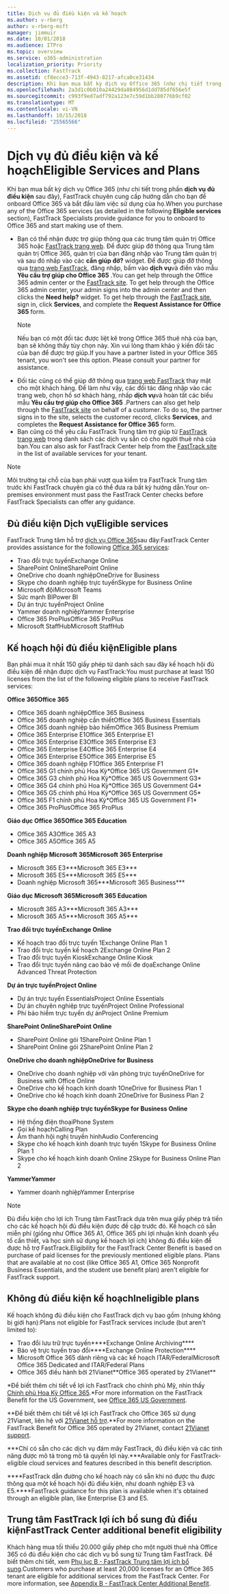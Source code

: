 ```yaml
---
title: Dịch vụ đủ điều kiện và kế hoạch
ms.author: v-rberg
author: v-rberg-msft
manager: jimmuir
ms.date: 10/01/2018
ms.audience: ITPro
ms.topic: overview
ms.service: o365-administration
localization_priority: Priority
ms.collection: FastTrack
ms.assetid: cf8ecce3-713f-4943-8217-afca0ce31434
description: Khi bạn mua bất kỳ dịch vụ Office 365 (như chi tiết trong phần dịch vụ đủ điều kiện sau đây), FastTrack chuyên cung cấp hướng dẫn cho bạn để onboard Office 365 và bắt đầu làm việc sử dụng của họ.
ms.openlocfilehash: 2a3d1c0b010a24429da884956d1dd785df656e5f
ms.sourcegitcommit: c993f9ed7adf792a123e7c59d1bb280776b9cf02
ms.translationtype: MT
ms.contentlocale: vi-VN
ms.lasthandoff: 10/15/2018
ms.locfileid: "25565566"
---
```

# <a name="eligible-services-and-plans"></a><span data-ttu-id="2690d-103">Dịch vụ đủ điều kiện và kế hoạch</span><span class="sxs-lookup"><span data-stu-id="2690d-103">Eligible Services and Plans</span></span>

<span data-ttu-id="2690d-104">Khi bạn mua bất kỳ dịch vụ Office 365 (như chi tiết trong phần **dịch vụ đủ điều kiện** sau đây), FastTrack chuyên cung cấp hướng dẫn cho bạn để onboard Office 365 và bắt đầu làm việc sử dụng của họ.</span><span class="sxs-lookup"><span data-stu-id="2690d-104">When you purchase any of the Office 365 services (as detailed in the following **Eligible services** section), FastTrack Specialists provide guidance for you to onboard to Office 365 and start making use of them.</span></span> 
  
- <span data-ttu-id="2690d-p101">Bạn có thể nhận được trợ giúp thông qua các trung tâm quản trị Office 365 hoặc [FastTrack trang web](https://go.microsoft.com/fwlink/?linkid=780698). Để được giúp đỡ thông qua Trung tâm quản trị Office 365, quản trị của bạn đăng nhập vào Trung tâm quản trị và sau đó nhấp vào các **cần giúp đỡ?** widget. Để được giúp đỡ thông qua [trang web FastTrack](https://go.microsoft.com/fwlink/?linkid=780698), đăng nhập, bấm vào **dịch vụ**và điền vào mẫu **Yêu cầu trợ giúp cho Office 365** .</span><span class="sxs-lookup"><span data-stu-id="2690d-p101">You can get help through the Office 365 admin center or the [FastTrack site](https://go.microsoft.com/fwlink/?linkid=780698). To get help through the Office 365 admin center, your admin signs into the admin center and then clicks the **Need help?** widget. To get help through the [FastTrack site](https://go.microsoft.com/fwlink/?linkid=780698), sign in, click **Services**, and complete the **Request Assistance for Office 365** form.</span></span>   
    > [!NOTE]
    >  <span data-ttu-id="2690d-p102">Nếu bạn có một đối tác được liệt kê trong Office 365 thuê nhà của bạn, bạn sẽ không thấy tùy chọn này. Xin vui lòng tham khảo ý kiến đối tác của bạn để được trợ giúp.</span><span class="sxs-lookup"><span data-stu-id="2690d-p102">If you have a partner listed in your Office 365 tenant, you won't see this option. Please consult your partner for assistance.</span></span> 
- <span data-ttu-id="2690d-p103">Đối tác cũng có thể giúp đỡ thông qua [trang web FastTrack](https://go.microsoft.com/fwlink/?linkid=780698) thay mặt cho một khách hàng. Để làm như vậy, các đối tác đăng nhập vào các trang web, chọn hồ sơ khách hàng, nhấp **dịch vụ**và hoàn tất các biểu mẫu **Yêu cầu trợ giúp cho Office 365** .</span><span class="sxs-lookup"><span data-stu-id="2690d-p103">Partners can also get help through the [FastTrack site](https://go.microsoft.com/fwlink/?linkid=780698) on behalf of a customer. To do so, the partner signs in to the site, selects the customer record, clicks **Services**, and completes the **Request Assistance for Office 365** form.</span></span> 
- <span data-ttu-id="2690d-112">Bạn cũng có thể yêu cầu FastTrack Trung tâm trợ giúp từ [FastTrack trang web](https://go.microsoft.com/fwlink/?linkid=780698) trong danh sách các dịch vụ sẵn có cho người thuê nhà của bạn.</span><span class="sxs-lookup"><span data-stu-id="2690d-112">You can also ask for FastTrack Center help from the [FastTrack site](https://go.microsoft.com/fwlink/?linkid=780698) in the list of available services for your tenant.</span></span> 
> [!NOTE]
> <span data-ttu-id="2690d-113">Môi trường tại chỗ của bạn phải vượt qua kiểm tra FastTrack Trung tâm trước khi FastTrack chuyên gia có thể đưa ra bất kỳ hướng dẫn.</span><span class="sxs-lookup"><span data-stu-id="2690d-113">Your on-premises environment must pass the FastTrack Center checks before FastTrack Specialists can offer any guidance.</span></span> 
  
## <a name="eligible-services"></a><span data-ttu-id="2690d-114">Đủ điều kiện Dịch vụ</span><span class="sxs-lookup"><span data-stu-id="2690d-114">Eligible services</span></span>

<span data-ttu-id="2690d-115">FastTrack Trung tâm hỗ trợ [dịch vụ Office 365](https://go.microsoft.com/fwlink/?linkid=2005429)sau đây:</span><span class="sxs-lookup"><span data-stu-id="2690d-115">FastTrack Center provides assistance for the following [Office 365 services](https://go.microsoft.com/fwlink/?linkid=2005429):</span></span>
  
- <span data-ttu-id="2690d-116">Trao đổi trực tuyến</span><span class="sxs-lookup"><span data-stu-id="2690d-116">Exchange Online</span></span>
- <span data-ttu-id="2690d-117">SharePoint Online</span><span class="sxs-lookup"><span data-stu-id="2690d-117">SharePoint Online</span></span>
- <span data-ttu-id="2690d-118">OneDrive cho doanh nghiệp</span><span class="sxs-lookup"><span data-stu-id="2690d-118">OneDrive for Business</span></span>
- <span data-ttu-id="2690d-119">Skype cho doanh nghiệp trực tuyến</span><span class="sxs-lookup"><span data-stu-id="2690d-119">Skype for Business Online</span></span>
- <span data-ttu-id="2690d-120">Microsoft đội</span><span class="sxs-lookup"><span data-stu-id="2690d-120">Microsoft Teams</span></span>
- <span data-ttu-id="2690d-121">Sức mạnh BI</span><span class="sxs-lookup"><span data-stu-id="2690d-121">Power BI</span></span>
- <span data-ttu-id="2690d-122">Dự án trực tuyến</span><span class="sxs-lookup"><span data-stu-id="2690d-122">Project Online</span></span>
- <span data-ttu-id="2690d-123">Yammer doanh nghiệp</span><span class="sxs-lookup"><span data-stu-id="2690d-123">Yammer Enterprise</span></span> 
- <span data-ttu-id="2690d-124">Office 365 ProPlus</span><span class="sxs-lookup"><span data-stu-id="2690d-124">Office 365 ProPlus</span></span>
- <span data-ttu-id="2690d-125">Microsoft StaffHub</span><span class="sxs-lookup"><span data-stu-id="2690d-125">Microsoft StaffHub</span></span>
    
## <a name="eligible-plans"></a><span data-ttu-id="2690d-126">Kế hoạch hội đủ điều kiện</span><span class="sxs-lookup"><span data-stu-id="2690d-126">Eligible plans</span></span>

<span data-ttu-id="2690d-127">Bạn phải mua ít nhất 150 giấy phép từ danh sách sau đây kế hoạch hội đủ điều kiện để nhận được dịch vụ FastTrack:</span><span class="sxs-lookup"><span data-stu-id="2690d-127">You must purchase at least 150 licenses from the list of the following eligible plans to receive FastTrack services:</span></span>
  
 <span data-ttu-id="2690d-128">**Office 365**</span><span class="sxs-lookup"><span data-stu-id="2690d-128">**Office 365**</span></span>
  
- <span data-ttu-id="2690d-129">Office 365 doanh nghiệp</span><span class="sxs-lookup"><span data-stu-id="2690d-129">Office 365 Business</span></span>  
- <span data-ttu-id="2690d-130">Office 365 doanh nghiệp cần thiết</span><span class="sxs-lookup"><span data-stu-id="2690d-130">Office 365 Business Essentials</span></span>  
- <span data-ttu-id="2690d-131">Office 365 doanh nghiệp bảo hiểm</span><span class="sxs-lookup"><span data-stu-id="2690d-131">Office 365 Business Premium</span></span>
- <span data-ttu-id="2690d-132">Office 365 Enterprise E1</span><span class="sxs-lookup"><span data-stu-id="2690d-132">Office 365 Enterprise E1</span></span>
- <span data-ttu-id="2690d-133">Office 365 Enterprise E3</span><span class="sxs-lookup"><span data-stu-id="2690d-133">Office 365 Enterprise E3</span></span>
- <span data-ttu-id="2690d-134">Office 365 Enterprise E4</span><span class="sxs-lookup"><span data-stu-id="2690d-134">Office 365 Enterprise E4</span></span>  
- <span data-ttu-id="2690d-135">Office 365 Enterprise E5</span><span class="sxs-lookup"><span data-stu-id="2690d-135">Office 365 Enterprise E5</span></span>
- <span data-ttu-id="2690d-136">Office 365 doanh nghiệp F1</span><span class="sxs-lookup"><span data-stu-id="2690d-136">Office 365 Enterprise F1</span></span>
- <span data-ttu-id="2690d-137">Office 365 G1 chính phủ Hoa Kỳ\*</span><span class="sxs-lookup"><span data-stu-id="2690d-137">Office 365 US Government G1\*</span></span>
- <span data-ttu-id="2690d-138">Office 365 G3 chính phủ Hoa Kỳ\*</span><span class="sxs-lookup"><span data-stu-id="2690d-138">Office 365 US Government G3\*</span></span>
- <span data-ttu-id="2690d-139">Office 365 G4 chính phủ Hoa Kỳ\*</span><span class="sxs-lookup"><span data-stu-id="2690d-139">Office 365 US Government G4\*</span></span>
- <span data-ttu-id="2690d-140">Office 365 G5 chính phủ Hoa Kỳ\*</span><span class="sxs-lookup"><span data-stu-id="2690d-140">Office 365 US Government G5\*</span></span> 
- <span data-ttu-id="2690d-141">Office 365 F1 chính phủ Hoa Kỳ\*</span><span class="sxs-lookup"><span data-stu-id="2690d-141">Office 365 US Government F1\*</span></span>
- <span data-ttu-id="2690d-142">Office 365 ProPlus</span><span class="sxs-lookup"><span data-stu-id="2690d-142">Office 365 ProPlus</span></span>
    
 <span data-ttu-id="2690d-143">**Giáo dục Office 365**</span><span class="sxs-lookup"><span data-stu-id="2690d-143">**Office 365 Education**</span></span>
  
- <span data-ttu-id="2690d-144">Office 365 A3</span><span class="sxs-lookup"><span data-stu-id="2690d-144">Office 365 A3</span></span>
- <span data-ttu-id="2690d-145">Office 365 A5</span><span class="sxs-lookup"><span data-stu-id="2690d-145">Office 365 A5</span></span>

 <span data-ttu-id="2690d-146">**Doanh nghiệp Microsoft 365**</span><span class="sxs-lookup"><span data-stu-id="2690d-146">**Microsoft 365 Enterprise**</span></span>
  
- <span data-ttu-id="2690d-147">Microsoft 365 E3\*\*\*</span><span class="sxs-lookup"><span data-stu-id="2690d-147">Microsoft 365 E3\*\*\*</span></span>
- <span data-ttu-id="2690d-148">Microsoft 365 E5\*\*\*</span><span class="sxs-lookup"><span data-stu-id="2690d-148">Microsoft 365 E5\*\*\*</span></span>
- <span data-ttu-id="2690d-149">Doanh nghiệp Microsoft 365\*\*\*</span><span class="sxs-lookup"><span data-stu-id="2690d-149">Microsoft 365 Business\*\*\*</span></span>
    
 <span data-ttu-id="2690d-150">**Giáo dục Microsoft 365**</span><span class="sxs-lookup"><span data-stu-id="2690d-150">**Microsoft 365 Education**</span></span>
  
- <span data-ttu-id="2690d-151">Microsoft 365 A3\*\*\*</span><span class="sxs-lookup"><span data-stu-id="2690d-151">Microsoft 365 A3\*\*\*</span></span>
- <span data-ttu-id="2690d-152">Microsoft 365 A5\*\*\*</span><span class="sxs-lookup"><span data-stu-id="2690d-152">Microsoft 365 A5\*\*\*</span></span>

 <span data-ttu-id="2690d-153">**Trao đổi trực tuyến**</span><span class="sxs-lookup"><span data-stu-id="2690d-153">**Exchange Online**</span></span>
  
- <span data-ttu-id="2690d-154">Kế hoạch trao đổi trực tuyến 1</span><span class="sxs-lookup"><span data-stu-id="2690d-154">Exchange Online Plan 1</span></span>
- <span data-ttu-id="2690d-155">Trao đổi trực tuyến kế hoạch 2</span><span class="sxs-lookup"><span data-stu-id="2690d-155">Exchange Online Plan 2</span></span> 
- <span data-ttu-id="2690d-156">Trao đổi trực tuyến Kiosk</span><span class="sxs-lookup"><span data-stu-id="2690d-156">Exchange Online Kiosk</span></span>
- <span data-ttu-id="2690d-157">Trao đổi trực tuyến nâng cao bảo vệ mối đe dọa</span><span class="sxs-lookup"><span data-stu-id="2690d-157">Exchange Online Advanced Threat Protection</span></span>
    
 <span data-ttu-id="2690d-158">**Dự án trực tuyến**</span><span class="sxs-lookup"><span data-stu-id="2690d-158">**Project Online**</span></span>
  
- <span data-ttu-id="2690d-159">Dự án trực tuyến Essentials</span><span class="sxs-lookup"><span data-stu-id="2690d-159">Project Online Essentials</span></span>  
- <span data-ttu-id="2690d-160">Dự án chuyên nghiệp trực tuyến</span><span class="sxs-lookup"><span data-stu-id="2690d-160">Project Online Professional</span></span>
- <span data-ttu-id="2690d-161">Phí bảo hiểm trực tuyến dự án</span><span class="sxs-lookup"><span data-stu-id="2690d-161">Project Online Premium</span></span>
    
 <span data-ttu-id="2690d-162">**SharePoint Online**</span><span class="sxs-lookup"><span data-stu-id="2690d-162">**SharePoint Online**</span></span>
  
- <span data-ttu-id="2690d-163">SharePoint Online gói 1</span><span class="sxs-lookup"><span data-stu-id="2690d-163">SharePoint Online Plan 1</span></span>
- <span data-ttu-id="2690d-164">SharePoint Online gói 2</span><span class="sxs-lookup"><span data-stu-id="2690d-164">SharePoint Online Plan 2</span></span>
    
 <span data-ttu-id="2690d-165">**OneDrive cho doanh nghiệp**</span><span class="sxs-lookup"><span data-stu-id="2690d-165">**OneDrive for Business**</span></span>
  
- <span data-ttu-id="2690d-166">OneDrive cho doanh nghiệp với văn phòng trực tuyến</span><span class="sxs-lookup"><span data-stu-id="2690d-166">OneDrive for Business with Office Online</span></span> 
- <span data-ttu-id="2690d-167">OneDrive cho kế hoạch kinh doanh 1</span><span class="sxs-lookup"><span data-stu-id="2690d-167">OneDrive for Business Plan 1</span></span>
- <span data-ttu-id="2690d-168">OneDrive cho kế hoạch kinh doanh 2</span><span class="sxs-lookup"><span data-stu-id="2690d-168">OneDrive for Business Plan 2</span></span>
    
 <span data-ttu-id="2690d-169">**Skype cho doanh nghiệp trực tuyến**</span><span class="sxs-lookup"><span data-stu-id="2690d-169">**Skype for Business Online**</span></span>
  
-  <span data-ttu-id="2690d-170">Hệ thống điện thoại</span><span class="sxs-lookup"><span data-stu-id="2690d-170">Phone System</span></span> 
-  <span data-ttu-id="2690d-171">Gọi kế hoạch</span><span class="sxs-lookup"><span data-stu-id="2690d-171">Calling Plan</span></span> 
-  <span data-ttu-id="2690d-172">Âm thanh hội nghị truyền hình</span><span class="sxs-lookup"><span data-stu-id="2690d-172">Audio Conferencing</span></span> 
-  <span data-ttu-id="2690d-173">Skype cho kế hoạch kinh doanh trực tuyến 1</span><span class="sxs-lookup"><span data-stu-id="2690d-173">Skype for Business Online Plan 1</span></span>  
-  <span data-ttu-id="2690d-174">Skype cho kế hoạch kinh doanh Online 2</span><span class="sxs-lookup"><span data-stu-id="2690d-174">Skype for Business Online Plan 2</span></span>
    
 <span data-ttu-id="2690d-175">**Yammer**</span><span class="sxs-lookup"><span data-stu-id="2690d-175">**Yammer**</span></span>
  
- <span data-ttu-id="2690d-176">Yammer doanh nghiệp</span><span class="sxs-lookup"><span data-stu-id="2690d-176">Yammer Enterprise</span></span> 
> [!NOTE]
> <span data-ttu-id="2690d-p104">Đủ điều kiện cho lợi ích Trung tâm FastTrack dựa trên mua giấy phép trả tiền cho các kế hoạch hội đủ điều kiện được đề cập trước đó. Kế hoạch có sẵn miễn phí (giống như Office 365 A1, Office 365 phi lợi nhuận kinh doanh yếu tố cần thiết, và học sinh sử dụng kế hoạch lợi ích) không đủ điều kiện để được hỗ trợ FastTrack.</span><span class="sxs-lookup"><span data-stu-id="2690d-p104">Eligibility for the FastTrack Center Benefit is based on purchase of paid licenses for the previously mentioned eligible plans. Plans that are available at no cost (like Office 365 A1, Office 365 Nonprofit Business Essentials, and the student use benefit plan) aren't eligible for FastTrack support.</span></span> 
  
## <a name="ineligible-plans"></a><span data-ttu-id="2690d-179">Không đủ điều kiện kế hoạch</span><span class="sxs-lookup"><span data-stu-id="2690d-179">Ineligible plans</span></span>

<span data-ttu-id="2690d-180">Kế hoạch không đủ điều kiện cho FastTrack dịch vụ bao gồm (nhưng không bị giới hạn):</span><span class="sxs-lookup"><span data-stu-id="2690d-180">Plans not eligible for FastTrack services include (but aren't limited to):</span></span>
  
- <span data-ttu-id="2690d-181">Trao đổi lưu trữ trực tuyến\*\*\*\*</span><span class="sxs-lookup"><span data-stu-id="2690d-181">Exchange Online Archiving\*\*\*\*</span></span>
- <span data-ttu-id="2690d-182">Bảo vệ trực tuyến trao đổi\*\*\*\*</span><span class="sxs-lookup"><span data-stu-id="2690d-182">Exchange Online Protection\*\*\*\*</span></span>
- <span data-ttu-id="2690d-183">Microsoft Office 365 dành riêng và các kế hoạch ITAR/Federal</span><span class="sxs-lookup"><span data-stu-id="2690d-183">Microsoft Office 365 Dedicated and ITAR/Federal Plans</span></span>
- <span data-ttu-id="2690d-184">Office 365 điều hành bởi 21Vianet\*\*</span><span class="sxs-lookup"><span data-stu-id="2690d-184">Office 365 operated by 21Vianet\*\*</span></span>
    
<span data-ttu-id="2690d-185">\*Để biết thêm chi tiết về lợi ích FastTrack cho chính phủ Mỹ, nhìn thấy [Chính phủ Hoa Kỳ Office 365](https://aka.ms/aboutgovcloud).</span><span class="sxs-lookup"><span data-stu-id="2690d-185">\*For more information on the FastTrack Benefit for the US Government, see [Office 365 US Government](https://aka.ms/aboutgovcloud).</span></span>
  
<span data-ttu-id="2690d-186">\*\*Để biết thêm chi tiết về lợi ích FastTrack cho Office 365 sử dụng 21Vianet, liên hệ với [21Vianet hỗ trợ](https://go.microsoft.com/fwlink/?linkid=852156).</span><span class="sxs-lookup"><span data-stu-id="2690d-186">\*\*For more information on the FastTrack Benefit for Office 365 operated by 21Vianet, contact [21Vianet support](https://go.microsoft.com/fwlink/?linkid=852156).</span></span>
  
<span data-ttu-id="2690d-187">\*\*\*Chỉ có sẵn cho các dịch vụ đám mây FastTrack, đủ điều kiện và các tính năng được mô tả trong mô tả quyền lợi này.</span><span class="sxs-lookup"><span data-stu-id="2690d-187">\*\*\*Available only for FastTrack-eligible cloud services and features described in this benefit description.</span></span>
  
<span data-ttu-id="2690d-188">\*\*\*\*FastTrack dẫn đường cho kế hoạch này có sẵn khi nó được thu được thông qua một kế hoạch hội đủ điều kiện, như doanh nghiệp E3 và E5.</span><span class="sxs-lookup"><span data-stu-id="2690d-188">\*\*\*\*FastTrack guidance for this plan is available when it's obtained through an eligible plan, like Enterprise E3 and E5.</span></span>
  
## <a name="fasttrack-center-additional-benefit-eligibility"></a><span data-ttu-id="2690d-189">Trung tâm FastTrack lợi ích bổ sung đủ điều kiện</span><span class="sxs-lookup"><span data-stu-id="2690d-189">FastTrack Center additional benefit eligibility</span></span>

<span data-ttu-id="2690d-p105">Khách hàng mua tối thiểu 20.000 giấy phép cho một người thuê nhà Office 365 có đủ điều kiện cho các dịch vụ bổ sung từ Trung tâm FastTrack. Để biết thêm chi tiết, xem [Phụ lục B - FastTrack Trung tâm lợi ích bổ sung](O365-fasttrack-additional-benefits.md).</span><span class="sxs-lookup"><span data-stu-id="2690d-p105">Customers who purchase at least 20,000 licenses for an Office 365 tenant are eligible for additional services from the FastTrack Center. For more information, see [Appendix B - FastTrack Center Additional Benefit](O365-fasttrack-additional-benefits.md).</span></span>
  

  

